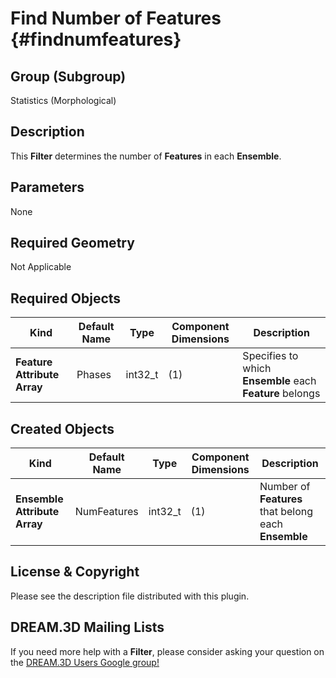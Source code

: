 Find Number of Features {#findnumfeatures}
=============

## Group (Subgroup) ##
Statistics (Morphological)

## Description ##
This **Filter** determines the number of **Features** in each **Ensemble**.

## Parameters ##
None 

## Required Geometry ##
Not Applicable

## Required Objects ##
| Kind | Default Name | Type | Component Dimensions | Description |
|------|--------------|-------------|---------|-----|
| **Feature Attribute Array** | Phases | int32_t | (1) | Specifies to which **Ensemble** each **Feature** belongs |

## Created Objects ##
| Kind | Default Name | Type | Component Dimensions | Description |
|------|--------------|-------------|---------|-----|
| **Ensemble Attribute Array** | NumFeatures | int32_t | (1) | Number of **Features** that belong each **Ensemble** |

## License & Copyright ##

Please see the description file distributed with this plugin.

## DREAM.3D Mailing Lists ##

If you need more help with a **Filter**, please consider asking your question on the [DREAM.3D Users Google group!](https://groups.google.com/forum/?hl=en#!forum/dream3d-users)


